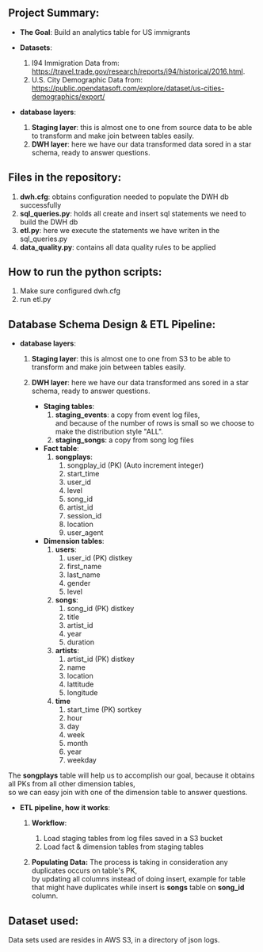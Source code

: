 ## Project Summary:
-   **The Goal**: Build an analytics table for US immigrants
-   **Datasets**:   
    1.  I94 Immigration Data from: https://travel.trade.gov/research/reports/i94/historical/2016.html.
    2.  U.S. City Demographic Data from: https://public.opendatasoft.com/explore/dataset/us-cities-demographics/export/

-   **database layers**:
    1. **Staging layer**: this is almost one to one from source data to be able to transform and make join between tables easily.
    2.  **DWH layer**: here we have our data transformed data sored in a star schema, ready to answer questions.

## Files in the repository:
1. **dwh.cfg**: obtains configuration needed to populate the DWH db successfully
2. **sql_queries.py**: holds all create and insert sql statements we need to build the DWH db
3. **etl.py**: here we execute the statements we have writen in the sql_queries.py 
4. **data_quality.py**: contains all data quality rules to be applied

## How to run the python scripts:
1. Make sure configured dwh.cfg
2. run etl.py 

## Database Schema Design & ETL Pipeline:
-   **database layers**:
    1. **Staging layer**: this is almost one to one from S3 to be able to transform and make join between tables easily.
    2.  **DWH layer**: here we have our data transformed ans sored in a star schema, ready to answer questions.
      
        - **Staging tables**:
            1. **staging_events**: a copy from event log files,  
                and because of the number of rows is small so we choose to make the distribution style "ALL".  
            2. **staging_songs**: a copy from song log files
        - **Fact table**:
            1. **songplays**:
                1. songplay_id      (PK) (Auto increment integer)
                2. start_time
                3. user_id
                4. level
                5. song_id
                6. artist_id
                7. session_id
                8. location
                9. user_agent
        - **Dimension tables**:
            1. **users**:
                1. user_id      (PK) distkey
                2. first_name
                3. last_name
                4. gender
                5. level        
            2. **songs**:
                1. song_id      (PK) distkey
                2. title
                3. artist_id
                4. year
                5. duration
            3. **artists**:
                1. artist_id    (PK) distkey
                2. name
                3. location
                4. lattitude
                5. longitude
            4. **time**
                1. start_time   (PK) sortkey
                2. hour
                3. day
                4. week
                5. month
                6. year
                7. weekday
        
The **songplays** table will help us to accomplish our goal, because it obtains all PKs from all other dimension tables,  
so we can easy join with one of the dimension table to answer questions.  

- **ETL pipeline, how it works**:
    1. **Workflow**:
        1. Load staging tables from log files saved in a S3 bucket
        2. Load fact & dimension tables from staging tables 
    
    2. **Populating Data:** The process is taking in consideration any duplicates occurs on table's PK,  
    by updating all columns instead of doing insert, example for table that might have duplicates while insert is **songs** table on **song_id** column.
    
## Dataset used:
Data sets used are resides in AWS S3, in a directory of json logs.

